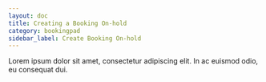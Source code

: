 ```yaml
---
layout: doc
title: Creating a Booking On-hold
category: bookingpad
sidebar_label: Create Booking On-hold
---
```


Lorem ipsum dolor sit amet, consectetur adipiscing elit. In ac euismod odio, eu consequat dui.